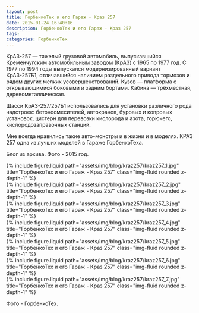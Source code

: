 ```yaml
---
layout: post
title: ГорбенкоТех и его Гараж - Краз 257
date: 2015-01-24 16:40:16
description: ГорбенкоТех и его Гараж - Краз 257
tags: 
categories: ГорбенкоТех
---
```


КрАЗ-257 — тяжелый грузовой автомобиль, выпускавшийся Кременчугским автомобильным заводом (КрАЗ) с 1965 по 1977 год. С 1977 по 1994 годы выпускался модернизированный вариант КрАЗ-257Б1, отличавшийся наличием раздельного привода тормозов и рядом других мелких усовершенствований. Кузов — платформа с открывающимися боковыми и задним бортами. Кабина — трёхместная, деревометаллическая.

Шасси КрАЗ-257/257Б1 использовались для установки различного рода надстроек: бетоносмесителей, автокранов, буровых и копровых установок, цистерн для перевозки кислорода и азота, горючего, кислородозаправочных станций.

Мне всегда нравились такие авто-монстры и в жизни и в моделях. КРАЗ 257 одна из лучших моделей в Гараже ГорбенкоТеха.

Блог  из архива. Фото - 2015 год.

<div class="row justify-content-sm-center">
    <div class="col-sm-8 mt-3 mt-md-0">
        {% include figure.liquid path="assets/img/blog/kraz257/kraz257_1.jpg" title="ГорбенкоТех и его Гараж - Краз 257" class="img-fluid rounded z-depth-1" %}
    </div>
</div> 

<div class="row justify-content-sm-center">
    <div class="col-sm-8 mt-3 mt-md-0">
        {% include figure.liquid path="assets/img/blog/kraz257/kraz257_2.jpg" title="ГорбенкоТех и его Гараж - Краз 257" class="img-fluid rounded z-depth-1" %}
    </div>
</div> 

<div class="row justify-content-sm-center">
    <div class="col-sm-8 mt-3 mt-md-0">
        {% include figure.liquid path="assets/img/blog/kraz257/kraz257_3.jpg" title="ГорбенкоТех и его Гараж - Краз 257" class="img-fluid rounded z-depth-1" %}
    </div>
</div> 

<div class="row justify-content-sm-center">
    <div class="col-sm-8 mt-3 mt-md-0">
        {% include figure.liquid path="assets/img/blog/kraz257/kraz257_4.jpg" title="ГорбенкоТех и его Гараж - Краз 257" class="img-fluid rounded z-depth-1" %}
    </div>
</div> 

<div class="row justify-content-sm-center">
    <div class="col-sm-8 mt-3 mt-md-0">
        {% include figure.liquid path="assets/img/blog/kraz257/kraz257_5.jpg" title="ГорбенкоТех и его Гараж - Краз 257" class="img-fluid rounded z-depth-1" %}
    </div>
</div>

<div class="row justify-content-sm-center">
    <div class="col-sm-8 mt-3 mt-md-0">
        {% include figure.liquid path="assets/img/blog/kraz257/kraz257_6.jpg" title="ГорбенкоТех и его Гараж - Краз 257" class="img-fluid rounded z-depth-1" %}
    </div>
</div>

<div class="row justify-content-sm-center">
    <div class="col-sm-8 mt-3 mt-md-0">
        {% include figure.liquid path="assets/img/blog/kraz257/kraz257_7.jpg" title="ГорбенкоТех и его Гараж - Краз 257" class="img-fluid rounded z-depth-1" %}
    </div>
</div>

Фото - ГорбенкоТех.
